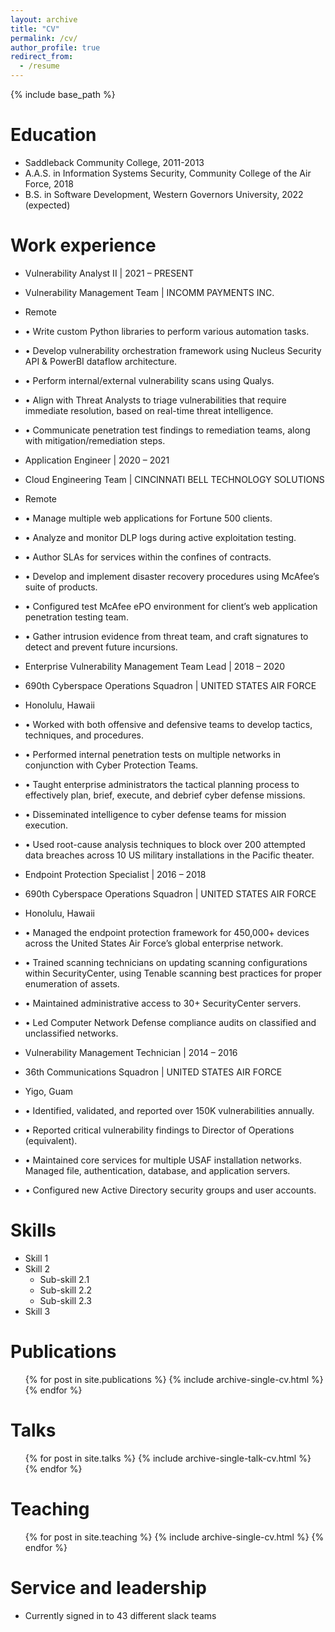```yaml
---
layout: archive
title: "CV"
permalink: /cv/
author_profile: true
redirect_from:
  - /resume
---
```


{% include base_path %}

Education
======
* Saddleback Community College, 2011-2013
* A.A.S. in Information Systems Security, Community College of the Air Force, 2018
* B.S. in Software Development, Western Governors University, 2022 (expected)

Work experience
======
* Vulnerability Analyst II | 2021 – PRESENT
* Vulnerability Management Team | INCOMM PAYMENTS INC.
* Remote
* •	Write custom Python libraries to perform various automation tasks.
* •	Develop vulnerability orchestration framework using Nucleus Security API & PowerBI dataflow architecture.
* •	Perform internal/external vulnerability scans using Qualys.
* •	Align with Threat Analysts to triage vulnerabilities that require immediate resolution, based on real-time threat intelligence.
* •	Communicate penetration test findings to remediation teams, along with mitigation/remediation steps.

* Application Engineer | 2020 – 2021
* Cloud Engineering Team | CINCINNATI BELL TECHNOLOGY SOLUTIONS
* Remote
* •	Manage multiple web applications for Fortune 500 clients.
* •	Analyze and monitor DLP logs during active exploitation testing.
* •	Author SLAs for services within the confines of contracts.
* •	Develop and implement disaster recovery procedures using McAfee’s suite of products.
* •	Configured test McAfee ePO environment for client’s web application penetration testing team.
* •	Gather intrusion evidence from threat team, and craft signatures to detect and prevent future incursions.

* Enterprise Vulnerability Management Team Lead | 2018 – 2020
* 690th Cyberspace Operations Squadron | UNITED STATES AIR FORCE
* Honolulu, Hawaii
* •	Worked with both offensive and defensive teams to develop tactics, techniques, and procedures.
* •	Performed internal penetration tests on multiple networks in conjunction with Cyber Protection Teams.
* •	Taught enterprise administrators the tactical planning process to effectively plan, brief, execute, and debrief cyber defense missions.
* •	Disseminated intelligence to cyber defense teams for mission execution.
* •	Used root-cause analysis techniques to block over 200 attempted data breaches across 10 US military installations in the Pacific theater.

* Endpoint Protection Specialist | 2016 – 2018
* 690th Cyberspace Operations Squadron | UNITED STATES AIR FORCE
* Honolulu, Hawaii
* •	Managed the endpoint protection framework for 450,000+ devices across the United States Air Force’s global enterprise network.
* •	Trained scanning technicians on updating scanning configurations within SecurityCenter, using Tenable scanning best practices for proper enumeration of assets.
* •	Maintained administrative access to 30+ SecurityCenter servers.
* •	Led Computer Network Defense compliance audits on classified and unclassified networks.

* Vulnerability Management Technician | 2014 – 2016
* 36th Communications Squadron | UNITED STATES AIR FORCE
* Yigo, Guam

* •	Identified, validated, and reported over 150K vulnerabilities annually.
* •	Reported critical vulnerability findings to Director of Operations (equivalent).
* •	Maintained core services for multiple USAF installation networks. Managed file, authentication, database, and application servers.
* •	Configured new Active Directory security groups and user accounts.

Skills
======
* Skill 1
* Skill 2
  * Sub-skill 2.1
  * Sub-skill 2.2
  * Sub-skill 2.3
* Skill 3

Publications
======
  <ul>{% for post in site.publications %}
    {% include archive-single-cv.html %}
  {% endfor %}</ul>
  
Talks
======
  <ul>{% for post in site.talks %}
    {% include archive-single-talk-cv.html %}
  {% endfor %}</ul>
  
Teaching
======
  <ul>{% for post in site.teaching %}
    {% include archive-single-cv.html %}
  {% endfor %}</ul>
  
Service and leadership
======
* Currently signed in to 43 different slack teams
